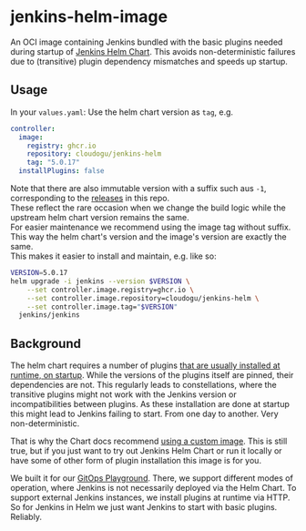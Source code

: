 # jenkins-helm-image

An OCI image containing Jenkins bundled with the basic plugins needed during startup of 
[Jenkins Helm Chart](https://artifacthub.io/packages/helm/jenkinsci/jenkins). This avoids non-deterministic failures due
to (transitive) plugin dependency mismatches and speeds up startup.

## Usage

In your `values.yaml`:  Use the helm chart version as `tag`, e.g. 

```yaml
controller:
  image:
    registry: ghcr.io
    repository: cloudogu/jenkins-helm
    tag: "5.0.17"
  installPlugins: false
```

Note that there are also immutable version with a suffix such aus `-1`, corresponding to the [releases](https://github.com/cloudogu/jenkins-helm-image/releases/) in this repo.  
These reflect the rare occasion when we change the build logic while the upstream helm chart version remains the same.  
For easier maintenance we recommend using the image tag without suffix.  
This way the helm chart's version and the image's version are exactly the same.  
This makes it easier to install and maintain, e.g. like so:

```bash
VERSION=5.0.17
helm upgrade -i jenkins --version $VERSION \
    --set controller.image.registry=ghcr.io \
    --set controller.image.repository=cloudogu/jenkins-helm \
    --set controller.image.tag="$VERSION"
  jenkins/jenkins
```

## Background
The helm chart requires a number of plugins
[that are usually installed at runtime, on startup](https://github.com/jenkinsci/helm-charts/blob/jenkins-4.3.20/charts/jenkins/values.yaml#L243-L247).
While the versions of the plugins itself are pinned, their dependencies are not. 
This regularly leads to constellations, where the transitive plugins might not work with the Jenkins version or
incompatibilities between plugins.
As these installation are done at startup this might lead to Jenkins failing to start. From one day to another. 
Very non-deterministic.

That is why the Chart docs recommend [using a custom image](https://github.com/jenkinsci/helm-charts/blob/main/charts/jenkins/README.md#consider-using-a-custom-image).
This is still true, but if you just want to try out Jenkins Helm Chart or run it locally or have some of other form of 
plugin installation this image is for you.

We built it for our [GitOps Playground](https://github.com/cloudogu/gitops-playground).
There, we support different modes of operation, where Jenkins is not necessarily deployed via the Helm Chart. 
To support external Jenkins instances, we install plugins at runtime via HTTP. 
So for Jenkins in Helm we just want Jenkins to start with basic plugins. Reliably.
